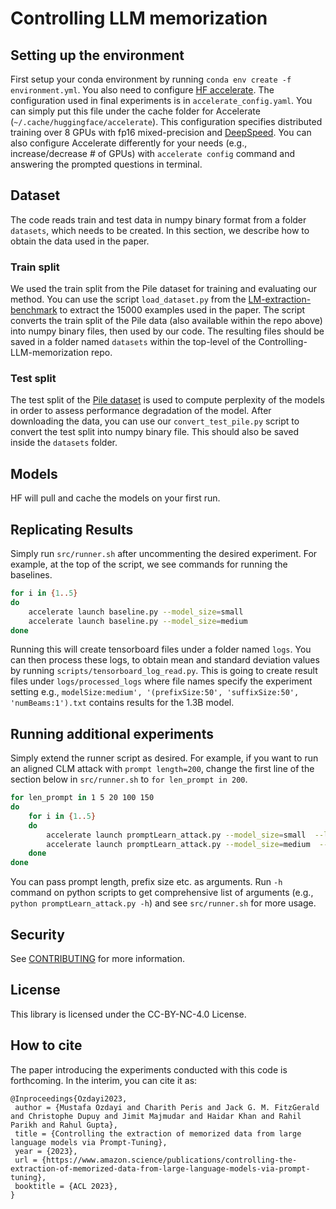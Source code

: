 
# Controlling LLM memorization

## Setting up the environment
First setup your conda environment by running `conda env create -f environment.yml`.
You also need to configure [HF accelerate](https://huggingface.co/docs/accelerate/index).
The configuration used in final experiments is in `accelerate_config.yaml`. You can simply
put this file under the cache folder for Accelerate (`~/.cache/huggingface/accelerate`).
This configuration specifies distributed training over 8 GPUs with fp16 mixed-precision and [DeepSpeed](https://github.com/microsoft/DeepSpeed).
You can also configure Accelerate differently for your needs (e.g., increase/decrease # of GPUs)
with `accelerate config` command and answering the prompted questions in terminal.


## Dataset
The code reads train and test data in numpy binary format from a folder `datasets`, which needs to be created. In this section, we describe how to obtain the data used in the paper.

### Train split
We used the train split from the Pile dataset for training and evaluating our method.
You can use the script `load_dataset.py` from the [LM-extraction-benchmark](https://github.com/google-research/lm-extraction-benchmark) to extract the 15000 examples used in the paper. The script converts the train split of the Pile data (also available within the repo above) into numpy binary files, then used by our code. The resulting files should be saved in a folder named `datasets` within the top-level of the Controlling-LLM-memorization repo.

### Test split
The test split of the [Pile dataset](https://pile.eleuther.ai/) is used to compute perplexity of the models in order to assess performance degradation of the model. After downloading the data, you can use our `convert_test_pile.py` script to convert the test split into numpy binary file. This should also be saved inside the `datasets` folder.

## Models
HF will pull and cache the models on your first run.

## Replicating Results
Simply run `src/runner.sh` after uncommenting the desired experiment. For example, at the top of the script, we see commands for running
the baselines.
```bash
for i in {1..5}
do
    accelerate launch baseline.py --model_size=small 
    accelerate launch baseline.py --model_size=medium
done
```
Running this will create tensorboard files under a folder named `logs`. You can then process
these logs, to obtain mean and standard deviation values by running `scripts/tensorboard_log_read.py`.
This is going to create result files under `logs/processed_logs` where file names specify the experiment setting 
e.g., `modelSize:medium', '(prefixSize:50', 'suffixSize:50', 'numBeams:1').txt` contains results for the 1.3B model.


## Running additional experiments
Simply extend the runner script as desired. For example, if you want to run an aligned CLM attack
with `prompt length=200`, change the first line of the section below in `src/runner.sh` to `for len_prompt in 200`.
```bash
for len_prompt in 1 5 20 100 150
do
    for i in {1..5}
    do
        accelerate launch promptLearn_attack.py --model_size=small  --len_prompt=$len_prompt
        accelerate launch promptLearn_attack.py --model_size=medium  --len_prompt=$len_prompt
    done
done
```
You can pass prompt length, prefix size etc. as arguments. Run `-h` command on python scripts to get comprehensive list
of arguments (e.g., `python promptLearn_attack.py -h`) and see `src/runner.sh` for more usage.


## Security

See [CONTRIBUTING](CONTRIBUTING.md#security-issue-notifications) for more information.

## License

This library is licensed under the CC-BY-NC-4.0 License.

## How to cite
The paper introducing the experiments conducted with this code is forthcoming. In the interim, you can cite it as:
```
@Inproceedings{Ozdayi2023,
 author = {Mustafa Ozdayi and Charith Peris and Jack G. M. FitzGerald and Christophe Dupuy and Jimit Majmudar and Haidar Khan and Rahil Parikh and Rahul Gupta},
 title = {Controlling the extraction of memorized data from large language models via Prompt-Tuning},
 year = {2023},
 url = {https://www.amazon.science/publications/controlling-the-extraction-of-memorized-data-from-large-language-models-via-prompt-tuning},
 booktitle = {ACL 2023},
}
```
